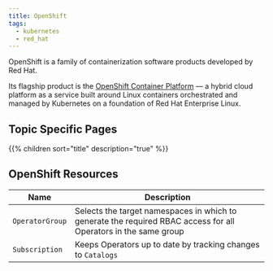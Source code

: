 ```yaml
---
title: OpenShift
tags:
  - kubernetes
  - red_hat
---
```


OpenShift is a family of containerization software products developed by Red Hat. 
<!--more-->
Its flagship product is the [OpenShift Container Platform](https://www.redhat.com/en/technologies/cloud-computing/openshift/container-platform) 
— a hybrid cloud platform as a service built around Linux 
containers orchestrated and managed by Kubernetes on a foundation of Red Hat Enterprise Linux.

## Topic Specific Pages

{{% children sort="title" description="true" %}}

## OpenShift Resources

| Name            | Description                                                                                                     |
|-----------------|-----------------------------------------------------------------------------------------------------------------|
| `OperatorGroup` | Selects the target namespaces in which to generate the required RBAC access for all Operators in the same group |
| `Subscription`  | Keeps Operators up to date by tracking changes to `Catalogs`                                                    |

